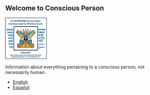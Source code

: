## Welcome to Conscious Person

<img src="./english/images/peace-symbol.webp" alt="peace symbol" width="26%" />

Information about everything pertaining to a conscious person, not necessarily human.

- [English](./english/content.md)
- [Español](./español/contenido.md)
